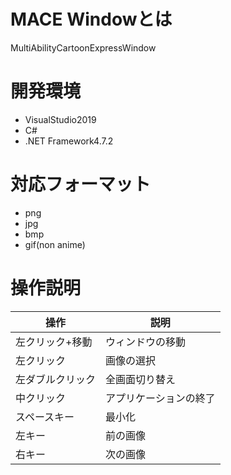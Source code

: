 # MACE Windowとは

MultiAbilityCartoonExpressWindow

# 開発環境
* VisualStudio2019
* C#
* .NET Framework4.7.2

# 対応フォーマット
* png
* jpg
* bmp
* gif(non anime)

# 操作説明

| 操作 | 説明 |
| ------------- | ------------- |
| 左クリック+移動  | ウィンドウの移動  |
| 左クリック  | 画像の選択  |
| 左ダブルクリック  | 全画面切り替え  |
| 中クリック  | アプリケーションの終了  |
| スペースキー  | 最小化  |
| 左キー  | 前の画像  |
| 右キー  | 次の画像  |